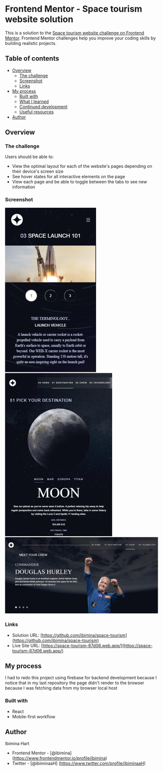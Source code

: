 # Frontend Mentor - Space tourism website solution

This is a solution to the [Space tourism website challenge on Frontend Mentor](https://www.frontendmentor.io/challenges/space-tourism-multipage-website-gRWj1URZ3). Frontend Mentor challenges help you improve your coding skills by building realistic projects. 

## Table of contents

- [Overview](#overview)
  - [The challenge](#the-challenge)
  - [Screenshot](#screenshot)
  - [Links](#links)
- [My process](#my-process)
  - [Built with](#built-with)
  - [What I learned](#what-i-learned)
  - [Continued development](#continued-development)
  - [Useful resources](#useful-resources)
- [Author](#author)



## Overview

### The challenge

Users should be able to:

- View the optimal layout for each of the website's pages depending on their device's screen size
- See hover states for all interactive elements on the page
- View each page and be able to toggle between the tabs to see new information

### Screenshot
![mobile](Capture102.png)
![tablet](Capture103.png)
![desktop](Capture101.png)

### Links

- Solution URL: [https://github.com/ibimina/space-tourism](https://github.com/ibimina/space-tourism)
- Live Site URL: [https://space-tourism-87d06.web.app/](https://space-tourism-87d06.web.app/)

## My process
I had to redo this project using firebase for backend development because I notice that in my last repository the page didn't render to the browser because I was fetching data from my browser local host
### Built with

- React
- Mobile-first workflow


## Author

Ibimina Hart
- Frontend Mentor - [@ibimina] (https://www.frontendmentor.io/profile/ibimina)
- Twitter - [@ibiminaaH] (https://www.twitter.com/profile/ibiminaaH)






